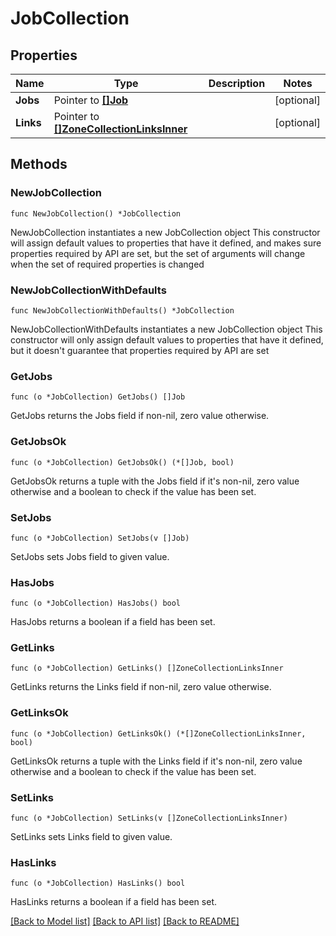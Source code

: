 # JobCollection

## Properties

Name | Type | Description | Notes
------------ | ------------- | ------------- | -------------
**Jobs** | Pointer to [**[]Job**](Job.md) |  | [optional] 
**Links** | Pointer to [**[]ZoneCollectionLinksInner**](ZoneCollectionLinksInner.md) |  | [optional] 

## Methods

### NewJobCollection

`func NewJobCollection() *JobCollection`

NewJobCollection instantiates a new JobCollection object
This constructor will assign default values to properties that have it defined,
and makes sure properties required by API are set, but the set of arguments
will change when the set of required properties is changed

### NewJobCollectionWithDefaults

`func NewJobCollectionWithDefaults() *JobCollection`

NewJobCollectionWithDefaults instantiates a new JobCollection object
This constructor will only assign default values to properties that have it defined,
but it doesn't guarantee that properties required by API are set

### GetJobs

`func (o *JobCollection) GetJobs() []Job`

GetJobs returns the Jobs field if non-nil, zero value otherwise.

### GetJobsOk

`func (o *JobCollection) GetJobsOk() (*[]Job, bool)`

GetJobsOk returns a tuple with the Jobs field if it's non-nil, zero value otherwise
and a boolean to check if the value has been set.

### SetJobs

`func (o *JobCollection) SetJobs(v []Job)`

SetJobs sets Jobs field to given value.

### HasJobs

`func (o *JobCollection) HasJobs() bool`

HasJobs returns a boolean if a field has been set.

### GetLinks

`func (o *JobCollection) GetLinks() []ZoneCollectionLinksInner`

GetLinks returns the Links field if non-nil, zero value otherwise.

### GetLinksOk

`func (o *JobCollection) GetLinksOk() (*[]ZoneCollectionLinksInner, bool)`

GetLinksOk returns a tuple with the Links field if it's non-nil, zero value otherwise
and a boolean to check if the value has been set.

### SetLinks

`func (o *JobCollection) SetLinks(v []ZoneCollectionLinksInner)`

SetLinks sets Links field to given value.

### HasLinks

`func (o *JobCollection) HasLinks() bool`

HasLinks returns a boolean if a field has been set.


[[Back to Model list]](../README.md#documentation-for-models) [[Back to API list]](../README.md#documentation-for-api-endpoints) [[Back to README]](../README.md)


